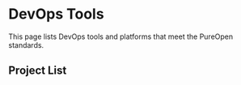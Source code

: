 # DevOps Tools

This page lists DevOps tools and platforms that meet the PureOpen standards.

## Project List

<!-- Projects will be added here after review -->